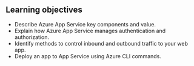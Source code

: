 ## Learning objectives


- Describe Azure App Service key components and value.
- Explain how Azure App Service manages authentication and authorization.
- Identify methods to control inbound and outbound traffic to your web app.
- Deploy an app to App Service using Azure CLI commands.



